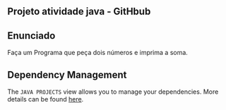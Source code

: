 ## Projeto atividade java - GitHbub

## Enunciado

Faça um Programa que peça dois números e imprima a soma.


## Dependency Management

The `JAVA PROJECTS` view allows you to manage your dependencies. More details can be found [here](https://github.com/microsoft/vscode-java-dependency#manage-dependencies).